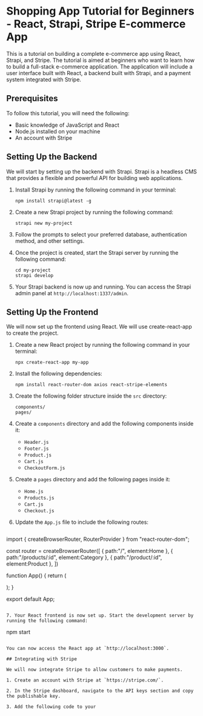 # Shopping App Tutorial for Beginners - React, Strapi, Stripe E-commerce App

This is a tutorial on building a complete e-commerce app using React, Strapi, and Stripe. The tutorial is aimed at beginners who want to learn how to build a full-stack e-commerce application. The application will include a user interface built with React, a backend built with Strapi, and a payment system integrated with Stripe.

## Prerequisites

To follow this tutorial, you will need the following:

- Basic knowledge of JavaScript and React
- Node.js installed on your machine
- An account with Stripe

## Setting Up the Backend

We will start by setting up the backend with Strapi. Strapi is a headless CMS that provides a flexible and powerful API for building web applications.

1. Install Strapi by running the following command in your terminal:

   ```
   npm install strapi@latest -g
   ```

2. Create a new Strapi project by running the following command:

   ```
   strapi new my-project
   ```

3. Follow the prompts to select your preferred database, authentication method, and other settings.

4. Once the project is created, start the Strapi server by running the following command:

   ```
   cd my-project
   strapi develop
   ```

5. Your Strapi backend is now up and running. You can access the Strapi admin panel at `http://localhost:1337/admin`.

## Setting Up the Frontend

We will now set up the frontend using React. We will use create-react-app to create the project.

1. Create a new React project by running the following command in your terminal:

   ```
   npx create-react-app my-app
   ```

2. Install the following dependencies:

   ```
   npm install react-router-dom axios react-stripe-elements
   ```

3. Create the following folder structure inside the `src` directory:

   ```
   components/
   pages/
   ```

4. Create a `components` directory and add the following components inside it:

   - `Header.js`
   - `Footer.js`
   - `Product.js`
   - `Cart.js`
   - `CheckoutForm.js`

5. Create a `pages` directory and add the following pages inside it:

   - `Home.js`
   - `Products.js`
   - `Cart.js`
   - `Checkout.js`

6. Update the `App.js` file to include the following routes:

   ```jsx
import { createBrowserRouter, RouterProvider } from "react-router-dom";

const router = createBrowserRouter([
  {
    path:"/",
    element:<span>Home</span>
  },
  {
    path:"/products/:id",
    element:<span>Category</span>
  },
  {
    path:"/product/:id",
    element:<span>Product</span>
  },
])

function App() {
  return (
    <div>
      <RouterProvider router={router} />
    </div>
  );
}

export default App;
   ```

7. Your React frontend is now set up. Start the development server by running the following command:

   ```
   npm start
   ```

   You can now access the React app at `http://localhost:3000`.

## Integrating with Stripe

We will now integrate Stripe to allow customers to make payments.

1. Create an account with Stripe at `https://stripe.com/`.

2. In the Stripe dashboard, navigate to the API keys section and copy the publishable key.

3. Add the following code to your

